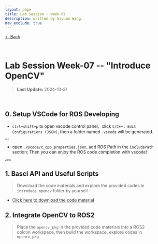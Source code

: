 ```yaml
---
layout: page
title: Lab Session - week-07 
description: written by Siyuan Wang.
nav_exclude: true
---
```


[← Back](https://rpai-lab.github.io/EE211/calendar/)

<br>

# Lab Session Week-07 -- "Introduce OpenCV"

> **Last Update:** 2024-10-21

<br>



## 0. Setup VSCode for ROS Developing

- `ctrl+shift+p` to open vscode control panel，click `C/C++: Edit Configurations (JSON)`, then a folder named `.vscode` will be generated.

<img src="https://rpai-lab.github.io/EE211/assets/lab/week7/imgs/pic1.png" alt="pic1" style="zoom:30%;" />

- open `.vscode/c_cpp_properties.json`, add ROS Path in the `includePath` section; Then you can enjoy the ROS code completion with vscode!

<img src="https://rpai-lab.github.io/EE211/assets/lab/week7/imgs/pic2.png" alt="pic2" style="zoom:45%;" />





## 1. Basci API and Useful Scripts

> Download the code materials and explore the provided codes in `introduce_opencv` folder by yourself


-  [Click here to download the code material](https://raw.githubusercontent.com/RPAI-Lab/EE211/refs/heads/24fall/assets/lab/week7/ee211-lab-week7-code-materials.zip)

## 2. Integrate OpenCV to ROS2 
> Place the `opencv_pkg` in the provided code materials into a ROS2 colcon workspace, then build the workspace, explore codes in `opencv_pkg`
